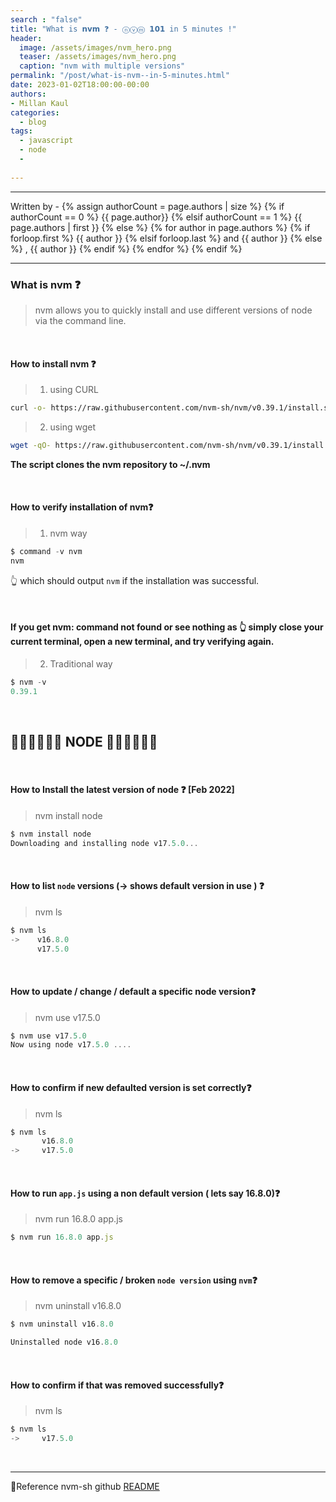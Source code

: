 ```yaml
---
search : "false"
title: "What is 𝗻𝘃𝗺 ❓️ - ⓝⓥⓜ 𝟭𝟬𝟭 in 5 minutes !"
header:
  image: /assets/images/nvm_hero.png
  teaser: /assets/images/nvm_hero.png
  caption: "nvm with multiple versions"
permalink: "/post/what-is-nvm--in-5-minutes.html"
date: 2023-01-02T18:00:00-00:00
authors:
- Millan Kaul
categories:
  - blog
tags:
  - javascript
  - node
  - 
  
---
```


<hr>
<p>
 Written by -
{% assign authorCount = page.authors | size %}
{% if authorCount == 0 %}
   {{ page.author}}
{% elsif authorCount == 1 %}
    {{ page.authors | first }}         
{% else %}
    {% for author in page.authors %}
        {% if forloop.first %}
            {{ author }}
        {% elsif forloop.last %}
            and {{ author }}
        {% else %}
            , {{ author }}
        {% endif %}
    {% endfor %}
{% endif %}
</p>

<hr>

### What is nvm ❓️
> nvm allows you to quickly install and use different versions of node via the command line.

<br>

#### How to install nvm ❓️
>  1. using CURL

```bash
curl -o- https://raw.githubusercontent.com/nvm-sh/nvm/v0.39.1/install.sh | bash
```

> 2. using wget

```bash
wget -qO- https://raw.githubusercontent.com/nvm-sh/nvm/v0.39.1/install.sh | bash
```

**The script clones the nvm repository to ~/.nvm**

<br>

#### How to verify installation of nvm❓️

>  1. nvm way

```javascript
$ command -v nvm
nvm
```

👆 which should output `nvm` if the installation was successful.

<br>

#### If you get nvm: command not found or see nothing as 👆 simply close your current terminal, open a new terminal, and try verifying again.

>  2. Traditional way

```javascript
$ nvm -v
0.39.1
```

<br>

## 💚💚💚💚💚💚 NODE 💚💚💚💚💚💚


<br>

#### How to Install the latest version of node ❓️ [Feb 2022]
>  nvm install node

```javascript
$ nvm install node 
Downloading and installing node v17.5.0...
```

<br>

#### How to list `node` versions (-> shows default version in use ) ❓️
>  nvm ls

```javascript
$ nvm ls
->    v16.8.0  
      v17.5.0
```

<br>

#### How to update / change / default a specific node version❓️
>  nvm use v17.5.0

```javascript
$ nvm use v17.5.0
Now using node v17.5.0 ....
```

<br>

#### How to confirm if new defaulted version is set correctly❓️
>  nvm ls

```javascript
$ nvm ls
       v16.8.0  
->     v17.5.0
```

<br>

#### How to run `app.js` using a non default version ( lets say 16.8.0)❓
>  nvm run 16.8.0 app.js

```javascript
$ nvm run 16.8.0 app.js
```

<br>

#### How to remove a specific / broken `node version` using `nvm`❓️
>  nvm uninstall v16.8.0

```javascript
$ nvm uninstall v16.8.0 

Uninstalled node v16.8.0
```

<br>

#### How to confirm if that was removed successfully❓️
>  nvm ls

```javascript
$ nvm ls
->     v17.5.0
```

<br><hr>

🙏Reference nvm-sh github [README](https://github.com/nvm-sh/nvm/blob/master/README.md)
